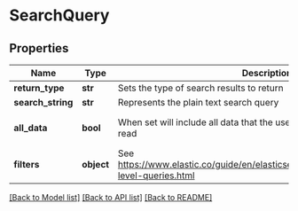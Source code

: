 # SearchQuery

## Properties
Name | Type | Description | Notes
------------ | ------------- | ------------- | -------------
**return_type** | **str** | Sets the type of search results to return | 
**search_string** | **str** | Represents the plain text search query | [optional] 
**all_data** | **bool** | When set will include all data that the user does not have access to read | [optional] [default to False]
**filters** | **object** | See https://www.elastic.co/guide/en/elasticsearch/reference/current/term-level-queries.html | [optional] 

[[Back to Model list]](../README.md#documentation-for-models) [[Back to API list]](../README.md#documentation-for-api-endpoints) [[Back to README]](../README.md)


